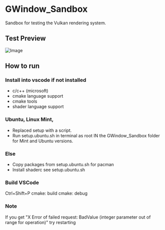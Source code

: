 # GWindow_Sandbox
Sandbox for testing the Vulkan rendering system.

## Test Preview
![Image](./screenshot-01.png)

## How to run
### Install into vscode if not installed
* c/c++ (microsoft)
* cmake language support
* cmake tools
* shader language support

### Ubuntu, Linux Mint, 
* Replaced setup with a script.
* Run setup.ubuntu.sh in terminal as root IN the GWindow_Sandbox folder for Mint and Ubuntu versions.

### Else
* Copy packages from setup.ubuntu.sh for pacman
* Install shaderc see setup.ubuntu.sh

### Build VSCode
Ctrl+Shift+P
cmake: build
cmake: debug

### Note
If you get "X Error of failed request: BadValue (integer parameter out of range for operation)" try restarting
